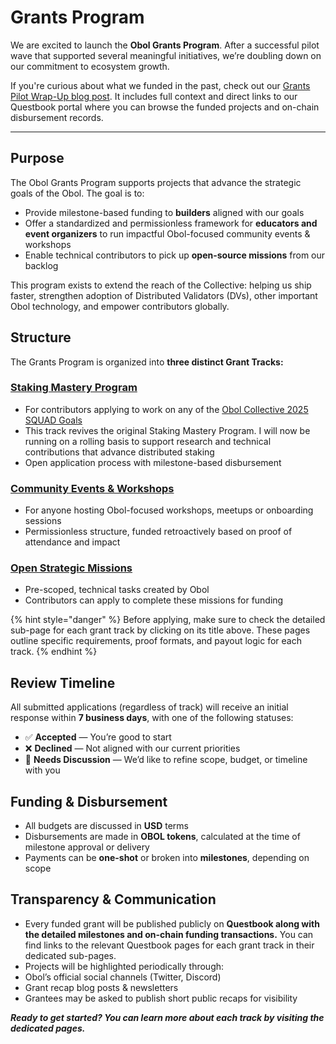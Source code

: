 # Grants Program

We are excited to launch the **Obol Grants Program**. After a successful pilot wave that supported several meaningful initiatives, we’re doubling down on our commitment to ecosystem growth.

If you're curious about what we funded in the past, check out our [Grants Pilot Wrap-Up blog post](https://blog.obol.org/grants-program-pilot-wave-report-pilot-phase-wrap-up/). It includes full context and direct links to our Questbook portal where you can browse the funded projects and on-chain disbursement records.

***

## Purpose <a href="#purpose" id="purpose"></a>

The Obol Grants Program supports projects that advance the strategic goals of the Obol. The goal is to:

* Provide milestone-based funding to **builders** aligned with our goals
* Offer a standardized and permissionless framework for **educators and event organizers** to run impactful Obol-focused community events & workshops
* Enable technical contributors to pick up **open-source missions** from our backlog

This program exists to extend the reach of the Collective: helping us ship faster, strengthen adoption of Distributed Validators (DVs), other important Obol technology, and empower contributors globally.

## Structure <a href="#structure" id="structure"></a>

The Grants Program is organized into **three distinct Grant Tracks:**

### [Staking Mastery Program](grants-track-for-staking-masters.md) <a href="#staking-mastery-program" id="staking-mastery-program"></a>

* For contributors applying to work on any of the [Obol Collective 2025 SQUAD Goals](https://community.obol.org/t/oip-3-obol-collective-2025-goals-proposal/388)
* This track revives the original Staking Mastery Program. I will now be running on a rolling basis to support research and technical contributions that advance distributed staking
* Open application process with milestone-based disbursement

### [Community Events & Workshops](grants-track-for-community-events.md) <a href="#community-events-and-workshops" id="community-events-and-workshops"></a>

* For anyone hosting Obol-focused workshops, meetups or onboarding sessions
* Permissionless structure, funded retroactively based on proof of attendance and impact

### [Open Strategic Missions](grants-track-for-open-strategic-missions/strategic-open-missions.md) <a href="#open-strategic-missions" id="open-strategic-missions"></a>

* Pre-scoped, technical tasks created by Obol
* Contributors can apply to complete these missions for funding

{% hint style="danger" %}
Before applying, make sure to check the detailed sub-page for each grant track by clicking on its title above. These pages outline specific requirements, proof formats, and payout logic for each track.
{% endhint %}

## Review Timeline <a href="#review-timeline" id="review-timeline"></a>

All submitted applications (regardless of track) will receive an initial response within **7 business days**, with one of the following statuses:

* ✅ **Accepted** — You’re good to start
* ❌ **Declined** — Not aligned with our current priorities
* 💬 **Needs Discussion** — We’d like to refine scope, budget, or timeline with you

## Funding & Disbursement <a href="#funding-and-disbursement" id="funding-and-disbursement"></a>

* All budgets are discussed in **USD** terms
* Disbursements are made in **OBOL tokens**, calculated at the time of milestone approval or delivery
* Payments can be **one-shot** or broken into **milestones**, depending on scope

## Transparency & Communication <a href="#transparency-and-communication" id="transparency-and-communication"></a>

* Every funded grant will be published publicly on **Questbook along with the detailed milestones and on-chain funding transactions.** You can find links to the relevant Questbook pages for each grant track in their dedicated sub-pages.
* Projects will be highlighted periodically through:
* Obol’s official social channels (Twitter, Discord)
* Grant recap blog posts & newsletters
* Grantees may be asked to publish short public recaps for visibility

_**Ready to get started? You can learn more about each track by visiting the dedicated pages.**_

